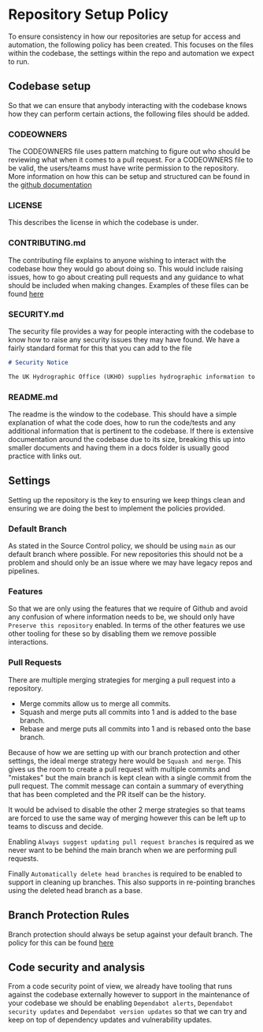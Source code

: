 # Repository Setup Policy

To ensure consistency in how our repositories are setup for access and automation, the following policy has been created. This focuses on the files within the codebase, the settings within the repo and automation we expect to run. 

## Codebase setup

So that we can ensure that anybody interacting with the codebase knows how they can perform certain actions, the following files should be added.

### CODEOWNERS

The CODEOWNERS file uses pattern matching to figure out who should be reviewing what when it comes to a pull request. For a CODEOWNERS file to be valid, the users/teams must have write permission to the repository. More information on how this can be setup and structured can be found in the [github documentation](https://docs.github.com/en/repositories/managing-your-repositorys-settings-and-features/customizing-your-repository/about-code-owners)

### LICENSE

This describes the license in which the codebase is under. 

### CONTRIBUTING.md

The contributing file explains to anyone wishing to interact with the codebase how they would go about doing so. This would include raising issues, how to go about creating pull requests and any guidance to what should be included when making changes. Examples of these files can be found [here](/using-github/creating-a-contributing-file.md)

### SECURITY.md

The security file provides a way for people interacting with the codebase to know how to raise any security issues they may have found. We have a fairly standard format for this that you can add to the file 

```md
# Security Notice

The UK Hydrographic Office (UKHO) supplies hydrographic information to protect lives at sea. Maintaining the confidentially, integrity and availability of our services is paramount. Found a security bug? Please report it to us at UKHO-ITSO@gov.co.uk
```

### README.md

The readme is the window to the codebase. This should have a simple explanation of what the code does, how to run the code/tests and any additional information that is pertinent to the codebase. If there is extensive documentation around the codebase due to its size, breaking this up into smaller documents and having them in a docs folder is usually good practice with links out. 

## Settings

Setting up the repository is the key to ensuring we keep things clean and ensuring we are doing the best to implement the policies provided.

### Default Branch

As stated in the Source Control policy, we should be using `main` as our default branch where possible. For new repositories this should not be a problem and should only be an issue where we may have legacy repos and pipelines.

### Features

So that we are only using the features that we require of Github and avoid any confusion of where information needs to be, we should only have `Preserve this repository` enabled. In terms of the other features we use other tooling for these so by disabling them we remove possible interactions.

### Pull Requests

There are multiple merging strategies for merging a pull request into a repository.

- Merge commits allow us to merge all commits.
- Squash and merge puts all commits into 1 and is added to the base branch.
- Rebase and merge puts all commits into 1 and is rebased onto the base branch.

Because of how we are setting up with our branch protection and other settings, the ideal merge strategy here would be `Squash and merge`. This gives us the room to create a pull request with multiple commits and "mistakes" but the main branch is kept clean with a single commit from the pull request. The commit message can contain a summary of everything that has been completed and the PR itself can be the history. 

It would be advised to disable the other 2 merge strategies so that teams are forced to use the same way of merging however this can be left up to teams to discuss and decide. 

Enabling `Always suggest updating pull request branches` is required as we never want to be behind the main branch when we are performing pull requests.

Finally `Automatically delete head branches` is required to be enabled to support in cleaning up branches. This also supports in re-pointing branches using the deleted head branch as a base.

## Branch Protection Rules

Branch protection should always be setup against your default branch. The policy for this can be found [here](/software-engineering-policies/SourceControl/BranchProtectionPolicy.md)

## Code security and analysis

From a code security point of view, we already have tooling that runs against the codebase externally however to support in the maintenance of your codebase we should be enabling `Dependabot alerts`, `Dependabot security updates` and `Dependabot version updates` so that we can try and keep on top of dependency updates and vulnerability updates.
